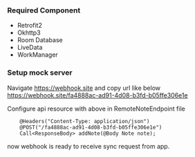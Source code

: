 ### Required Component
- Retrofit2
- Okhttp3
- Room Database
- LiveData
- WorkManager

### Setup mock server <br />
Navigate https://webhook.site and copy url like below <br />
https://webhook.site/fa4888ac-ad91-4d08-b3fd-b05ffe306e1e <br />

Configure api resource with above in RemoteNoteEndpoint file<br />

```
    @Headers("Content-Type: application/json")
    @POST("/fa4888ac-ad91-4d08-b3fd-b05ffe306e1e")
    Call<ResponseBody> addNote(@Body Note note);
  ```

now webhook is ready to receive sync request from app. 
